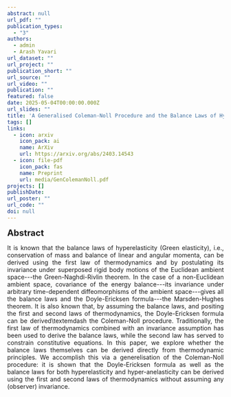 ```yaml
---
abstract: null
url_pdf: ""
publication_types:
  - "3"
authors:
  - admin
  - Arash Yavari
url_dataset: ""
url_project: ""
publication_short: ""
url_source: ""
url_video: ""
publication: ""
featured: false
date: 2025-05-04T00:00:00.000Z
url_slides: ""
title: 'A Generalised Coleman-Noll Procedure and the Balance Laws of Hyper-Anelasticity'
tags: []
links:
  - icon: arxiv
    icon_pack: ai
    name: ArXiv
    url: https://arxiv.org/abs/2403.14543
  - icon: file-pdf
    icon_pack: fas
    name: Preprint
    url: media/GenColemanNoll.pdf
projects: []
publishDate: 
url_poster: ""
url_code: ""
doi: null
---
```

<big><big><b>Abstract</b></big></big>
<div style="text-align: justify">It is known that the balance laws of hyperelasticity (Green elasticity), i.e., conservation of mass and balance of linear and angular momenta, can be derived using the first law of thermodynamics and by postulating its invariance under superposed rigid body motions of the Euclidean ambient space---the Green-Naghdi-Rivlin theorem. In the case of a non-Euclidean ambient space, covariance of the energy balance---its invariance under arbitrary time-dependent diffeomorphisms of the ambient space---gives all the balance laws and the Doyle-Ericksen formula---the Marsden-Hughes theorem. It is also known that, by assuming the balance laws, and positing the first and second laws of thermodynamics, the Doyle-Ericksen formula can be derived\textemdash the Coleman-Noll procedure. Traditionally, the first law of thermodynamics combined with an invariance assumption has been used to derive the balance laws, while the second law has served to constrain constitutive equations. In this paper, we explore whether the balance laws themselves can be derived directly from thermodynamic principles. We accomplish this via a generelisation of the Coleman-Noll procedure: it is shown that the Doyle-Ericksen formula as well as the balance laws for both hyperelasticity and hyper-anelasticity can be derived using the first and second laws of thermodynamics without assuming any (observer) invariance.
</div>